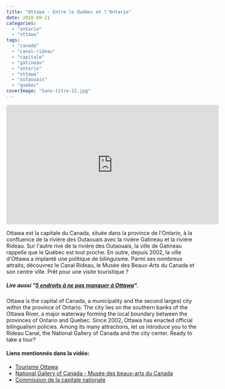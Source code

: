 ```yaml
---
title: "Ottawa - Entre le Québec et l'Ontario"
date: 2010-09-21
categories: 
  - "ontario"
  - "ottawa"
tags: 
  - "canada"
  - "canal-rideau"
  - "capitale"
  - "gatineau"
  - "ontario"
  - "ottawa"
  - "outaouais"
  - "quebec"
coverImage: "Sans-titre-21.jpg"
---
```


<iframe src="https://www.youtube.com/embed/6DxmrqAkIoA" width="560" height="315" frameborder="0" allowfullscreen="allowfullscreen"></iframe>

Ottawa est la capitale du Canada, située dans la province de l'Ontario, à la confluence de la rivière des Outaouais avec la rivière Gatineau et la rivière Rideau. Sur l'autre rive de la rivière des Outaouais, la ville de Gatineau rappelle que le Québec est tout proche. En outre, depuis 2002, la ville d'Ottawa a implanté une politique de bilinguisme. Parmi ses nombreux attraits, découvrez le Canal Rideau, le Musée des Beaux-Arts du Canada et son centre ville. Prêt pour une visite touristique ?

##### Lire aussi "[5 endroits à ne pas manquer à Ottawa](https://noteauvoyageur.eu/5-endroits-a-ne-pas-manquer-a-ottawa/)".

Ottawa is the capital of Canada, a municipality and the second largest city within the province of Ontario. The city lies on the southern banks of the Ottawa River, a major waterway forming the local boundary between the provinces of Ontario and Quebec. Since 2002, Ottawa has enacted official bilingualism policies. Among its many attractions, let us introduce you to the Rideau Canal, the National Gallery of Canada and the city center. Ready to take a tour?

#### Liens mentionnés dans la vidéo:

- [Tourisme Ottawa](http://www.ottawatourism.ca/fr)
- [National Gallery of Canada - Musée des beaux-arts du Canada](http://www.gallery.ca/)
- [Commission de la capitale nationale](http://www.canadascapital.gc.ca/bins/index.asp)
